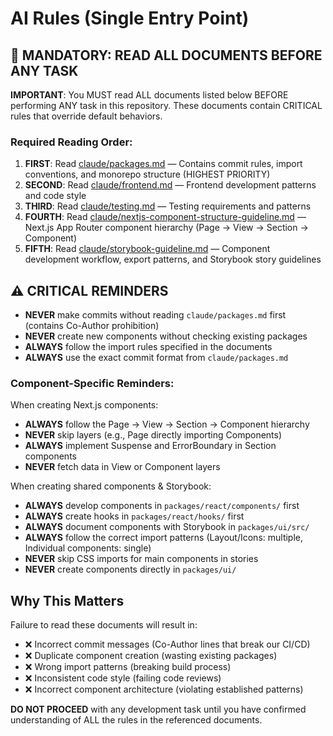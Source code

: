 # AI Rules (Single Entry Point)

## 🚨 MANDATORY: READ ALL DOCUMENTS BEFORE ANY TASK

**IMPORTANT**: You MUST read ALL documents listed below BEFORE performing ANY task in this repository. These documents contain CRITICAL rules that override default behaviors.

### Required Reading Order:

1. **FIRST**: Read [claude/packages.md](./claude/packages.md) — Contains commit rules, import conventions, and monorepo structure (HIGHEST PRIORITY)
2. **SECOND**: Read [claude/frontend.md](./claude/frontend.md) — Frontend development patterns and code style
3. **THIRD**: Read [claude/testing.md](./claude/testing.md) — Testing requirements and patterns
4. **FOURTH**: Read [claude/nextjs-component-structure-guideline.md](./claude/nextjs-component-structure-guideline.md) — Next.js App Router component hierarchy (Page → View → Section → Component)
5. **FIFTH**: Read [claude/storybook-guideline.md](./claude/storybook-guideline.md) — Component development workflow, export patterns, and Storybook story guidelines

## ⚠️ CRITICAL REMINDERS

- **NEVER** make commits without reading `claude/packages.md` first (contains Co-Author prohibition)
- **NEVER** create new components without checking existing packages
- **ALWAYS** follow the import rules specified in the documents
- **ALWAYS** use the exact commit format from `claude/packages.md`

### Component-Specific Reminders:

When creating Next.js components:

- **ALWAYS** follow the Page → View → Section → Component hierarchy
- **NEVER** skip layers (e.g., Page directly importing Components)
- **ALWAYS** implement Suspense and ErrorBoundary in Section components
- **NEVER** fetch data in View or Component layers

When creating shared components & Storybook:

- **ALWAYS** develop components in `packages/react/components/` first
- **ALWAYS** create hooks in `packages/react/hooks/` first
- **ALWAYS** document components with Storybook in `packages/ui/src/`
- **ALWAYS** follow the correct import patterns (Layout/Icons: multiple, Individual components: single)
- **NEVER** skip CSS imports for main components in stories
- **NEVER** create components directly in `packages/ui/`

## Why This Matters

Failure to read these documents will result in:

- ❌ Incorrect commit messages (Co-Author lines that break our CI/CD)
- ❌ Duplicate component creation (wasting existing packages)
- ❌ Wrong import patterns (breaking build process)
- ❌ Inconsistent code style (failing code reviews)
- ❌ Incorrect component architecture (violating established patterns)

**DO NOT PROCEED** with any development task until you have confirmed understanding of ALL the rules in the referenced documents.
